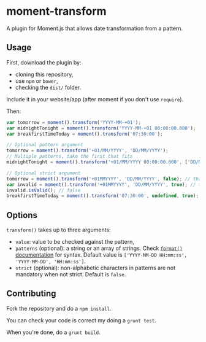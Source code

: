 # moment-transform
A plugin for Moment.js that allows date transformation from a pattern.

## Usage

First, download the plugin by:
* cloning this repository,
* use `npm` or `bower`,
* checking the `dist/` folder.

Include it in your website/app (after moment if you don't use `require`).

Then:

```javascript
var tomorrow = moment().transform('YYYY-MM-+01');
var midnightTonight = moment().transform('YYYY-MM-+01 00:00:00.000');
var breakfirstTimeToday = moment().transform('07:30:00');

// Optional pattern argument
tomorrow = moment().transform('+01/MM/YYYY', 'DD/MM/YYYY');
// Multiple patterns, take the first that fits
midnightTonight = moment().transform('+01/MM/YYYY 00:00:00.000', ['DD/MM/YYYY', 'DD/MM/YYYY HH:mm:ss.SSS']);

// Optional strict argument
tomorrow = moment().transform('+01MMYYYY', 'DD/MM/YYYY', false); // this works
var invalid = moment().transform('+01MMYYYY', 'DD/MM/YYYY', true); // this will return an invalid date.
invalid.isValid(); // false
breakfirstTimeToday = moment().transform('07:30:00', undefined, true); // with default patterns
```

## Options

`transform()` takes up to three arguments:
* `value`: value to be checked against the pattern,
* `patterns` (optional): a string or an array of strings. Check [`format()` documentation](http://momentjs.com/docs/#/displaying/format/) for syntax. Default value is `['YYYY-MM-DD HH:mm:ss', 'YYYY-MM-DD', 'HH:mm:ss']`.
* `strict` (optional): non-alphabetic characters in patterns are not mandatory when not strict. Default is `false`.

## Contributing

Fork the repository and do a `npm install`.

You can check your code is correct my doing a `grunt test`.

When you're done, do a `grunt build`.
